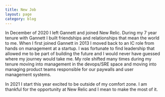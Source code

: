 ```yaml
---
title: New Job
layout: page
category: blog
---
```


In December of 2020 I left Gannett and joined New Relic. During my 7 year tenure with Gannett I built friendships and relationships that mean the world to me. When I first joined Gannett in 2013 I moved back to an IC role from hands on management at a startup. I was fortunate to find leadership that allowed me to be part of building the future and I would never have guessed where my journey would take me. My role shifted many times during my tenure moving into management in the devops/SRE space and moving into managing product teams responsible for our paywalls and user management systems.

In 2021 I start this year excited to be outside of my comfort zone. I am thankful for the opportunity at New Relic and I mean to make the most of it.

